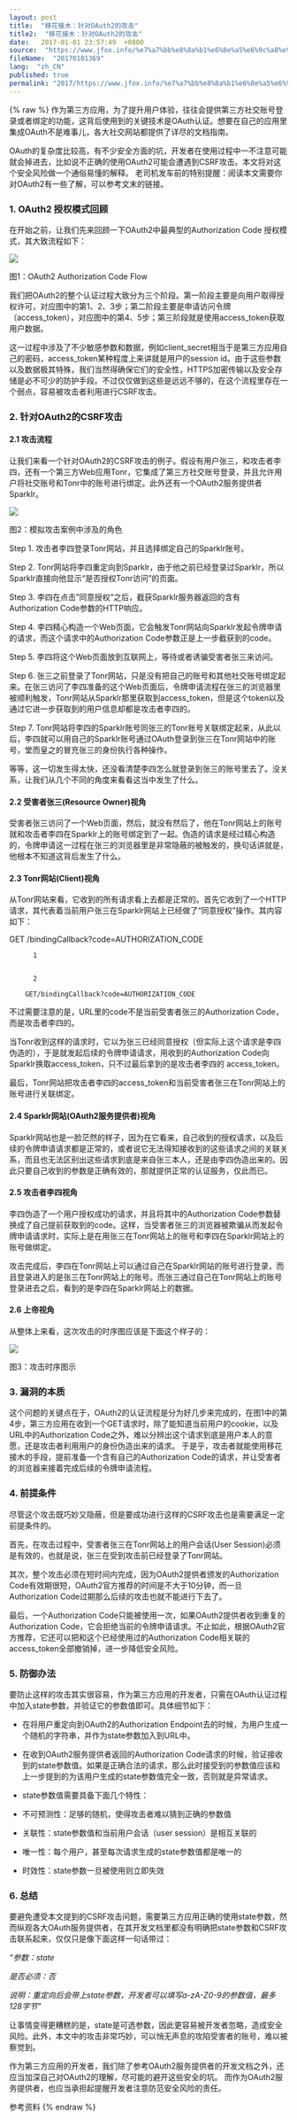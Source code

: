 ```yaml
---
layout: post
title:  "移花接木：针对OAuth2的攻击"
title2:  "移花接木：针对OAuth2的攻击"
date:   2017-01-01 23:57:49  +0800
source:  "https://www.jfox.info/%e7%a7%bb%e8%8a%b1%e6%8e%a5%e6%9c%a8%e9%92%88%e5%af%b9oauth2%e7%9a%84%e6%94%bb%e5%87%bb.html"
fileName:  "20170101369"
lang:  "zh_CN"
published: true
permalink: "2017/https://www.jfox.info/%e7%a7%bb%e8%8a%b1%e6%8e%a5%e6%9c%a8%e9%92%88%e5%af%b9oauth2%e7%9a%84%e6%94%bb%e5%87%bb.html"
---
```

{% raw %}
作为第三方应用，为了提升用户体验，往往会提供第三方社交账号登录或者绑定的功能，这背后使用到的关键技术是OAuth认证。想要在自己的应用里集成OAuth不是难事儿，各大社交网站都提供了详尽的文档指南。

OAuth的复杂度比较高，有不少安全方面的坑，开发者在使用过程中一不注意可能就会掉进去，比如说不正确的使用OAuth2可能会遭遇到CSRF攻击。本文将对这个安全风险做一个通俗易懂的解释。 老司机发车前的特别提醒：阅读本文需要你对OAuth2有一些了解，可以参考文末的链接。

### 1. OAuth2 授权模式回顾

在开始之前，让我们先来回顾一下OAuth2中最典型的Authorization Code 授权模式，其大致流程如下：

![](1f53e9a.png)

图1：OAuth2 Authorization Code Flow

我们把OAuth2的整个认证过程大致分为三个阶段。第一阶段主要是向用户取得授权许可，对应图中的第1、2、3步；第二阶段主要是申请访问令牌（access_token），对应图中的第4、5步；第三阶段就是使用access_token获取用户数据。

这一过程中涉及了不少敏感参数和数据，例如client_secret相当于是第三方应用自己的密码，access_token某种程度上来讲就是用户的session id。由于这些参数以及数据极其特殊，我们当然得确保它们的安全性，HTTPS加密传输以及安全存储是必不可少的防护手段。不过仅仅做到这些是远远不够的，在这个流程里存在一个弱点，容易被攻击者利用进行CSRF攻击。

### 2. 针对OAuth2的CSRF攻击

#### 2.1 攻击流程

让我们来看一个针对OAuth2的CSRF攻击的例子。假设有用户张三，和攻击者李四，还有一个第三方Web应用Tonr，它集成了第三方社交账号登录，并且允许用户将社交账号和Tonr中的账号进行绑定。此外还有一个OAuth2服务提供者Sparklr。

![](e671836.png)

图2：模拟攻击案例中涉及的角色

Step 1. 攻击者李四登录Tonr网站，并且选择绑定自己的Sparklr账号。

Step 2. Tonr网站将李四重定向到Sparklr，由于他之前已经登录过Sparklr，所以Sparklr直接向他显示“是否授权Tonr访问”的页面。

Step 3. 李四在点击”同意授权“之后，截获Sparklr服务器返回的含有Authorization Code参数的HTTP响应。

Step 4. 李四精心构造一个Web页面，它会触发Tonr网站向Sparklr发起令牌申请的请求，而这个请求中的Authorization Code参数正是上一步截获到的code。

Step 5. 李四将这个Web页面放到互联网上，等待或者诱骗受害者张三来访问。

Step 6. 张三之前登录了Tonr网站，只是没有把自己的账号和其他社交账号绑定起来。在张三访问了李四准备的这个Web页面后，令牌申请流程在张三的浏览器里被顺利触发，Tonr网站从Sparklr那里获取到access_token，但是这个token以及通过它进一步获取到的用户信息却都是攻击者李四的。

Step 7. Tonr网站将李四的Sparklr账号同张三的Tonr账号关联绑定起来，从此以后，李四就可以用自己的Sparklr账号通过OAuth登录到张三在Tonr网站中的账号，堂而皇之的冒充张三的身份执行各种操作。

等等，这一切发生得太快，还没看清楚李四怎么就登录到张三的账号里去了。没关系，让我们从几个不同的角度来看看这当中发生了什么。

#### 2.2 受害者张三(Resource Owner)视角

受害者张三访问了一个Web页面，然后，就没有然后了，他在Tonr网站上的账号就和攻击者李四在Sparklr上的账号绑定到了一起。伪造的请求是经过精心构造的，令牌申请这一过程在张三的浏览器里是非常隐蔽的被触发的，换句话讲就是，他根本不知道这背后发生了什么。

#### 2.3 Tonr网站(Client)视角

从Tonr网站来看，它收到的所有请求看上去都是正常的。首先它收到了一个HTTP请求，其代表着当前用户张三在Sparklr网站上已经做了“同意授权”操作。其内容如下：
 
    
   
   
GET /bindingCallback?code=AUTHORIZATION_CODE
 
   
   
    
        
        
          1 
         
        
          2 
         
        GET/bindingCallback?code=AUTHORIZATION_CODE 
         
        
            
         
       
不过需要注意的是，URL里的code不是当前受害者张三的Authorization Code，而是攻击者李四的。

当Tonr收到这样的请求时，它以为张三已经同意授权（但实际上这个请求是李四伪造的），于是就发起后续的令牌申请请求，用收到的Authorization Code向Sparklr换取access_token，只不过最后拿到的是攻击者李四的 access_token。

最后，Tonr网站把攻击者李四的access_token和当前受害者张三在Tonr网站上的账号进行关联绑定。

#### 2.4 Sparklr网站(OAuth2服务提供者)视角

Sparklr网站也是一脸茫然的样子，因为在它看来，自己收到的授权请求，以及后续的令牌申请请求都是正常的，或者说它无法得知接收到的这些请求之间的关联关系，而且也无法区别出这些请求到底是来自张三本人，还是由李四伪造出来的。因此只要自己收到的参数是正确有效的，那就提供正常的认证服务，仅此而已。

#### 2.5 攻击者李四视角

李四伪造了一个用户授权成功的请求，并且将其中的Authorization Code参数替换成了自己提前获取到的code。这样，当受害者张三的浏览器被欺骗从而发起令牌申请请求时，实际上是在用张三在Tonr网站上的账号和李四在Sparklr网站上的账号做绑定。

攻击完成后，李四在Tonr网站上可以通过自己在Sparklr网站的账号进行登录，而且登录进入的是张三在Tonr网站上的账号。而张三通过自己在Tonr网站上的账号登录进去之后，看到的是李四在Sparklr网站上的数据。

#### 2.6 上帝视角

从整体上来看，这次攻击的时序图应该是下面这个样子的：

![](f48d304.png)

图3：攻击时序图示

### 3. 漏洞的本质

这个问题的关键点在于，OAuth2的认证流程是分为好几步来完成的，在图1中的第4步，第三方应用在收到一个GET请求时，除了能知道当前用户的cookie，以及URL中的Authorization Code之外，难以分辨出这个请求到底是用户本人的意愿，还是攻击者利用用户的身份伪造出来的请求。 于是乎，攻击者就能使用移花接木的手段，提前准备一个含有自己的Authorization Code的请求，并让受害者的浏览器来接着完成后续的令牌申请流程。

### 4. 前提条件

尽管这个攻击既巧妙又隐蔽，但是要成功进行这样的CSRF攻击也是需要满足一定前提条件的。

首先，在攻击过程中，受害者张三在Tonr网站上的用户会话(User Session)必须是有效的，也就是说，张三在受到攻击前已经登录了Tonr网站。

其次，整个攻击必须在短时间内完成，因为OAuth2提供者颁发的Authorization Code有效期很短，OAuth2官方推荐的时间是不大于10分钟，而一旦Authorization Code过期那么后续的攻击也就不能进行下去了。

最后，一个Authorization Code只能被使用一次，如果OAuth2提供者收到重复的Authorization Code，它会拒绝当前的令牌申请请求。不止如此，根据OAuth2官方推荐，它还可以把和这个已经使用过的Authorization Code相关联的access_token全部撤销掉，进一步降低安全风险。

### 5. 防御办法

要防止这样的攻击其实很容易，作为第三方应用的开发者，只需在OAuth认证过程中加入state参数，并验证它的参数值即可。具体细节如下：

- 在将用户重定向到OAuth2的Authorization Endpoint去的时候，为用户生成一个随机的字符串，并作为state参数加入到URL中。
- 在收到OAuth2服务提供者返回的Authorization Code请求的时候，验证接收到的state参数值。如果是正确合法的请求，那么此时接受到的参数值应该和上一步提到的为该用户生成的state参数值完全一致，否则就是异常请求。
- state参数值需要具备下面几个特性： 
   
- 不可预测性：足够的随机，使得攻击者难以猜到正确的参数值
- 关联性：state参数值和当前用户会话（user session）是相互关联的
- 唯一性：每个用户，甚至每次请求生成的state参数值都是唯一的
- 时效性：state参数一旦被使用则立即失效

### 6. 总结

要避免遭受本文提到的CSRF攻击问题，需要第三方应用正确的使用state参数，然而纵观各大OAuth服务提供者，在其开发文档里都没有明确把state参数和CSRF攻击联系起来，仅仅只是像下面这样一句话带过：

*“参数：state*

*是否必须：否*

*说明：重定向后会带上state参数，开发者可以填写a-zA-Z0-9的参数值，最多128字节”*

让事情变得更糟糕的是，state是可选参数，因此更容易被开发者忽略，造成安全风险。此外，本文中的攻击非常巧妙，可以悄无声息的攻陷受害者的账号，难以被察觉到。

作为第三方应用的开发者，我们除了参考OAuth2服务提供者的开发文档之外，还应当加深自己对OAuth2的理解，尽可能的避开这些安全的坑。 而作为OAuth2服务提供者，也应当承担起提醒开发者注意防范安全风险的责任。

参考资料
{% endraw %}